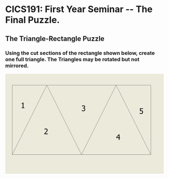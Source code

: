 # CICS191: First Year Seminar -- The Final Puzzle.
## The Triangle-Rectangle Puzzle

### Using the cut sections of the rectangle shown below, create one full triangle. The Triangles may be rotated but not mirrored.
![Triangle_Rectangle_Puzzle](images/image.png)
